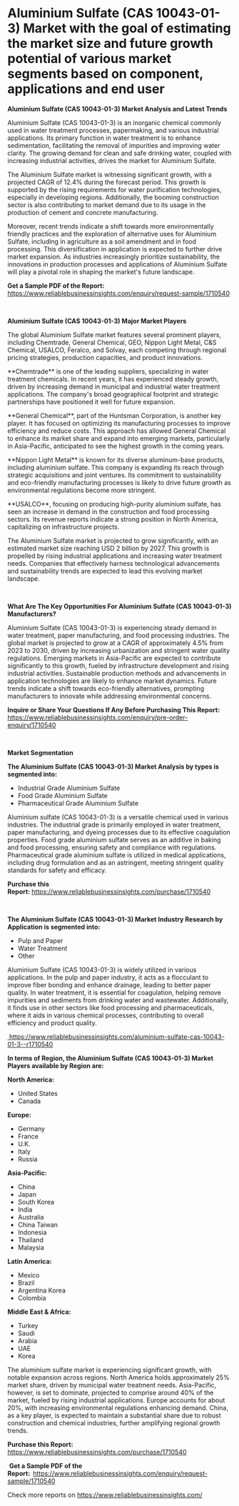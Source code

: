 <p><h1>Aluminium Sulfate (CAS 10043-01-3) Market with the goal of estimating the market size and future growth potential of various market segments based on component, applications and end user</h1></p><p><strong>Aluminium Sulfate (CAS 10043-01-3) Market Analysis and Latest Trends</strong></p>
<p><p>Aluminium Sulfate (CAS 10043-01-3) is an inorganic chemical commonly used in water treatment processes, papermaking, and various industrial applications. Its primary function in water treatment is to enhance sedimentation, facilitating the removal of impurities and improving water clarity. The growing demand for clean and safe drinking water, coupled with increasing industrial activities, drives the market for Aluminium Sulfate.</p><p>The Aluminium Sulfate market is witnessing significant growth, with a projected CAGR of 12.4% during the forecast period. This growth is supported by the rising requirements for water purification technologies, especially in developing regions. Additionally, the booming construction sector is also contributing to market demand due to its usage in the production of cement and concrete manufacturing.</p><p>Moreover, recent trends indicate a shift towards more environmentally friendly practices and the exploration of alternative uses for Aluminium Sulfate, including in agriculture as a soil amendment and in food processing. This diversification in application is expected to further drive market expansion. As industries increasingly prioritize sustainability, the innovations in production processes and applications of Aluminium Sulfate will play a pivotal role in shaping the market's future landscape.</p></p>
<p><strong>Get a Sample PDF of the Report:&nbsp;</strong> <a href="https://www.reliablebusinessinsights.com/enquiry/request-sample/1710540?utm_campaign=2735&utm_medium=2&utm_source=Github&utm_content=ia&utm_term=27032025&utm_id=aluminium-sulfate-cas-10043-01-3">https://www.reliablebusinessinsights.com/enquiry/request-sample/1710540</a></p>
<p>&nbsp;</p>
<p><strong>Aluminium Sulfate (CAS 10043-01-3) Major Market Players</strong></p>
<p><p>The global Aluminium Sulfate market features several prominent players, including Chemtrade, General Chemical, GEO, Nippon Light Metal, C&S Chemical, USALCO, Feralco, and Solvay, each competing through regional pricing strategies, production capacities, and product innovations.</p><p>**Chemtrade** is one of the leading suppliers, specializing in water treatment chemicals. In recent years, it has experienced steady growth, driven by increasing demand in municipal and industrial water treatment applications. The company's broad geographical footprint and strategic partnerships have positioned it well for future expansion.</p><p>**General Chemical**, part of the Huntsman Corporation, is another key player. It has focused on optimizing its manufacturing processes to improve efficiency and reduce costs. This approach has allowed General Chemical to enhance its market share and expand into emerging markets, particularly in Asia-Pacific, anticipated to see the highest growth in the coming years.</p><p>**Nippon Light Metal** is known for its diverse aluminum-base products, including aluminium sulfate. This company is expanding its reach through strategic acquisitions and joint ventures. Its commitment to sustainability and eco-friendly manufacturing processes is likely to drive future growth as environmental regulations become more stringent.</p><p>**USALCO**, focusing on producing high-purity aluminium sulfate, has seen an increase in demand in the construction and food processing sectors. Its revenue reports indicate a strong position in North America, capitalizing on infrastructure projects.</p><p>The Aluminium Sulfate market is projected to grow significantly, with an estimated market size reaching USD 2 billion by 2027. This growth is propelled by rising industrial applications and increasing water treatment needs. Companies that effectively harness technological advancements and sustainability trends are expected to lead this evolving market landscape.</p></p>
<p>&nbsp;</p>
<p><strong>What Are The Key Opportunities For Aluminium Sulfate (CAS 10043-01-3) Manufacturers?</strong></p>
<p><p>Aluminium Sulfate (CAS 10043-01-3) is experiencing steady demand in water treatment, paper manufacturing, and food processing industries. The global market is projected to grow at a CAGR of approximately 4.5% from 2023 to 2030, driven by increasing urbanization and stringent water quality regulations. Emerging markets in Asia-Pacific are expected to contribute significantly to this growth, fueled by infrastructure development and rising industrial activities. Sustainable production methods and advancements in application technologies are likely to enhance market dynamics. Future trends indicate a shift towards eco-friendly alternatives, prompting manufacturers to innovate while addressing environmental concerns.</p></p>
<p><strong>Inquire or Share Your Questions If Any Before Purchasing This Report:</strong> <a href="https://www.reliablebusinessinsights.com/enquiry/pre-order-enquiry/1710540?utm_campaign=2735&utm_medium=2&utm_source=Github&utm_content=ia&utm_term=27032025&utm_id=aluminium-sulfate-cas-10043-01-3">https://www.reliablebusinessinsights.com/enquiry/pre-order-enquiry/1710540</a></p>
<p>&nbsp;</p>
<p><strong>Market Segmentation</strong></p>
<p><strong>The Aluminium Sulfate (CAS 10043-01-3) Market Analysis by types is segmented into:</strong></p>
<p><ul><li>Industrial Grade Aluminium Sulfate</li><li>Food Grade Aluminium Sulfate</li><li>Pharmaceutical Grade Aluminium Sulfate</li></ul></p>
<p><p>Aluminium sulfate (CAS 10043-01-3) is a versatile chemical used in various industries. The industrial grade is primarily employed in water treatment, paper manufacturing, and dyeing processes due to its effective coagulation properties. Food grade aluminium sulfate serves as an additive in baking and food processing, ensuring safety and compliance with regulations. Pharmaceutical grade aluminium sulfate is utilized in medical applications, including drug formulation and as an astringent, meeting stringent quality standards for safety and efficacy.</p></p>
<p><strong>Purchase this Report:&nbsp;</strong><a href="https://www.reliablebusinessinsights.com/purchase/1710540?utm_campaign=2735&utm_medium=2&utm_source=Github&utm_content=ia&utm_term=27032025&utm_id=aluminium-sulfate-cas-10043-01-3">https://www.reliablebusinessinsights.com/purchase/1710540</a></p>
<p>&nbsp;</p>
<p><strong>The Aluminium Sulfate (CAS 10043-01-3) Market Industry Research by Application is segmented into:</strong></p>
<p><ul><li>Pulp and Paper</li><li>Water Treatment</li><li>Other</li></ul></p>
<p><p>Aluminium Sulfate (CAS 10043-01-3) is widely utilized in various applications. In the pulp and paper industry, it acts as a flocculant to improve fiber bonding and enhance drainage, leading to better paper quality. In water treatment, it is essential for coagulation, helping remove impurities and sediments from drinking water and wastewater. Additionally, it finds use in other sectors like food processing and pharmaceuticals, where it aids in various chemical processes, contributing to overall efficiency and product quality.</p></p>
<p><a href="https://www.reliablebusinessinsights.com/aluminium-sulfate-cas-10043-01-3--r1710540?utm_campaign=2735&utm_medium=2&utm_source=Github&utm_content=ia&utm_term=27032025&utm_id=aluminium-sulfate-cas-10043-01-3">&nbsp;https://www.reliablebusinessinsights.com/aluminium-sulfate-cas-10043-01-3--r1710540</a></p>
<p><strong>In terms of Region, the Aluminium Sulfate (CAS 10043-01-3) Market Players available by Region are:</strong></p>
<p>
    <p> <strong> North America: </strong>
        <ul>
            <li>United States</li>
            <li>Canada</li>
        </ul>
        </p> 
    <p> <strong> Europe: </strong>
        <ul>
            <li>Germany</li>
            <li>France</li>
            <li>U.K.</li>
            <li>Italy</li>
            <li>Russia</li>
        </ul>
        </p> 
    <p> <strong> Asia-Pacific: </strong>
        <ul>
            <li>China</li>
            <li>Japan</li>
            <li>South Korea</li>
            <li>India</li>
            <li>Australia</li>
            <li>China Taiwan</li>
            <li>Indonesia</li>
            <li>Thailand</li>
            <li>Malaysia</li>
        </ul>
        </p> 
    <p> <strong> Latin America: </strong>
        <ul>
            <li>Mexico</li>
            <li>Brazil</li>
            <li>Argentina Korea</li>
            <li>Colombia</li>
        </ul>
        </p> 
    <p> <strong> Middle East & Africa: </strong>
        <ul>
            <li>Turkey</li>
            <li>Saudi</li>
            <li>Arabia</li>
            <li>UAE</li>
            <li>Korea</li>
        </ul>
    </p>
    </p>
<p><p>The aluminium sulfate market is experiencing significant growth, with notable expansion across regions. North America holds approximately 25% market share, driven by municipal water treatment needs. Asia-Pacific, however, is set to dominate, projected to comprise around 40% of the market, fueled by rising industrial applications. Europe accounts for about 20%, with increasing environmental regulations enhancing demand. China, as a key player, is expected to maintain a substantial share due to robust construction and chemical industries, further amplifying regional growth trends.</p></p>
<p><strong>Purchase this Report: </strong><a href="https://www.reliablebusinessinsights.com/purchase/1710540?utm_campaign=2735&utm_medium=2&utm_source=Github&utm_content=ia&utm_term=27032025&utm_id=aluminium-sulfate-cas-10043-01-3">https://www.reliablebusinessinsights.com/purchase/1710540</a></p>
<p>&nbsp;<strong>Get a Sample PDF of the Report:&nbsp;&nbsp;</strong><a href="https://www.reliablebusinessinsights.com/enquiry/request-sample/1710540?utm_campaign=2735&utm_medium=2&utm_source=Github&utm_content=ia&utm_term=27032025&utm_id=aluminium-sulfate-cas-10043-01-3">https://www.reliablebusinessinsights.com/enquiry/request-sample/1710540</a></p>
<p><strong></strong></p>
<p>Check more reports on <a href="https://www.reliablebusinessinsights.com/?utm_campaign=2735&utm_medium=2&utm_source=Github&utm_content=ia&utm_term=27032025&utm_id=aluminium-sulfate-cas-10043-01-3">https://www.reliablebusinessinsights.com/</a></p>